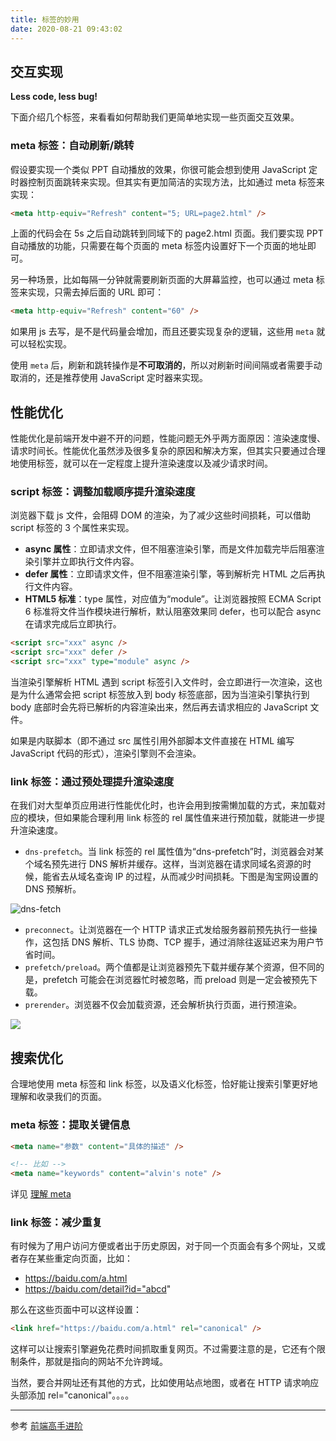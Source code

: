 ```yaml
---
title: 标签的妙用
date: 2020-08-21 09:43:02
---
```


## 交互实现

**Less code, less bug!**

下面介绍几个标签，来看看如何帮助我们更简单地实现一些页面交互效果。

### meta 标签：自动刷新/跳转

假设要实现一个类似 PPT 自动播放的效果，你很可能会想到使用 JavaScript 定时器控制页面跳转来实现。但其实有更加简洁的实现方法，比如通过 meta 标签来实现：

```html
<meta http-equiv="Refresh" content="5; URL=page2.html" />
```

上面的代码会在 5s 之后自动跳转到同域下的 page2.html 页面。我们要实现 PPT 自动播放的功能，只需要在每个页面的 meta 标签内设置好下一个页面的地址即可。

另一种场景，比如每隔一分钟就需要刷新页面的大屏幕监控，也可以通过 meta 标签来实现，只需去掉后面的 URL 即可：

```html
<meta http-equiv="Refresh" content="60" />
```

如果用 js 去写，是不是代码量会增加，而且还要实现复杂的逻辑，这些用 `meta` 就可以轻松实现。

使用 `meta` 后，刷新和跳转操作是**不可取消的**，所以对刷新时间间隔或者需要手动取消的，还是推荐使用 JavaScript 定时器来实现。

## 性能优化

性能优化是前端开发中避不开的问题，性能问题无外乎两方面原因：渲染速度慢、请求时间长。性能优化虽然涉及很多复杂的原因和解决方案，但其实只要通过合理地使用标签，就可以在一定程度上提升渲染速度以及减少请求时间。

### script 标签：调整加载顺序提升渲染速度

浏览器下载 js 文件，会阻碍 DOM 的渲染，为了减少这些时间损耗，可以借助 script 标签的 3 个属性来实现。

- **async 属性**：立即请求文件，但不阻塞渲染引擎，而是文件加载完毕后阻塞渲染引擎并立即执行文件内容。
- **defer 属性**：立即请求文件，但不阻塞渲染引擎，等到解析完 HTML 之后再执行文件内容。
- **HTML5 标准**：type 属性，对应值为“module”。让浏览器按照 ECMA Script 6 标准将文件当作模块进行解析，默认阻塞效果同 defer，也可以配合 async 在请求完成后立即执行。

```html
<script src="xxx" async />
<script src="xxx" defer />
<script src="xxx" type="module" async />
```

当渲染引擎解析 HTML 遇到 script 标签引入文件时，会立即进行一次渲染，这也是为什么通常会把 script 标签放入到 body 标签底部，因为当渲染引擎执行到 body 底部时会先将已解析的内容渲染出来，然后再去请求相应的 JavaScript 文件。

如果是内联脚本（即不通过 src 属性引用外部脚本文件直接在 HTML 编写 JavaScript 代码的形式），渲染引擎则不会渲染。

### link 标签：通过预处理提升渲染速度

在我们对大型单页应用进行性能优化时，也许会用到按需懒加载的方式，来加载对应的模块，但如果能合理利用 link 标签的 rel 属性值来进行预加载，就能进一步提升渲染速度。

- `dns-prefetch`。当 link 标签的 rel 属性值为“dns-prefetch”时，浏览器会对某个域名预先进行 DNS 解析并缓存。这样，当浏览器在请求同域名资源的时候，能省去从域名查询 IP 的过程，从而减少时间损耗。下图是淘宝网设置的 DNS 预解析。

![dns-fetch](https://gitee.com/alvin0216/cdn/raw/master/img/html/dns-fetch.png)

- `preconnect`。让浏览器在一个 HTTP 请求正式发给服务器前预先执行一些操作，这包括 DNS 解析、TLS 协商、TCP 握手，通过消除往返延迟来为用户节省时间。
- `prefetch/preload`。两个值都是让浏览器预先下载并缓存某个资源，但不同的是，prefetch 可能会在浏览器忙时被忽略，而 preload 则是一定会被预先下载。
- `prerender`。浏览器不仅会加载资源，还会解析执行页面，进行预渲染。

![](https://gitee.com/alvin0216/cdn/raw/master/img/html/lin-pre.png)

## 搜索优化

合理地使用 meta 标签和 link 标签，以及语义化标签，恰好能让搜索引擎更好地理解和收录我们的页面。

### meta 标签：提取关键信息

```html
<meta name="参数" content="具体的描述" />

<!-- 比如 -->
<meta name="keywords" content="alvin's note" />
```

详见 [理解 meta](../html/meta.md)

### link 标签：减少重复

有时候为了用户访问方便或者出于历史原因，对于同一个页面会有多个网址，又或者存在某些重定向页面，比如：

- https://baidu.com/a.html
- https://baidu.com/detail?id="abcd"

那么在这些页面中可以这样设置：

```html
<link href="https://baidu.com/a.html" rel="canonical" />
```

这样可以让搜索引擎避免花费时间抓取重复网页。不过需要注意的是，它还有个限制条件，那就是指向的网站不允许跨域。

当然，要合并网址还有其他的方式，比如使用站点地图，或者在 HTTP 请求响应头部添加 rel="canonical"。。。。

---

参考 [前端高手进阶](https://kaiwu.lagou.com/course/courseInfo.htm?courseId=180#/detail/pc?id=3196)
